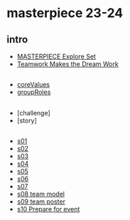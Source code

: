 # masterpiece 23-24

## intro
* [MASTERPIECE Explore Set](https://www.youtube.com/watch?v=wLv0cYZ58fw)
* [Teamwork Makes the Dream Work](https://www.youtube.com/watch?v=9XtUlQULRvA&t=58s)

##
* [coreValues](./values.md)
* [groupRoles](./rolles/readme.md)

##

* [challenge]
* [story]

##

* [s01](./session_01/readme.md)
* [s02](./session_02/readme.md)
* [s03](./session_03/readme.md)
* [s04](./session_04/readme.md)
* [s05](./session_05/readme.md)
* [s06](./session_06/readme.md)
* [s07](./session_07/readme.md)
* [s08 team model](./session_08/readme.md)
* [s09 team poster](./session_09/readme.md)
* [s10 Prepare for event](./session_10/readme.md)

